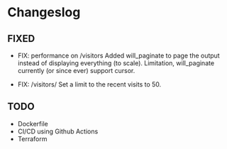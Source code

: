 # Changeslog

## FIXED

- FIX: performance on /visitors
  Added will_paginate to page the output instead of displaying everything (to scale). Limitation, will_paginate
  currently (or since ever) support cursor.

- FIX: /visitors/<id>
  Set a limit to the recent visits to 50.

## TODO

- Dockerfile
- CI/CD using Github Actions
- Terraform
